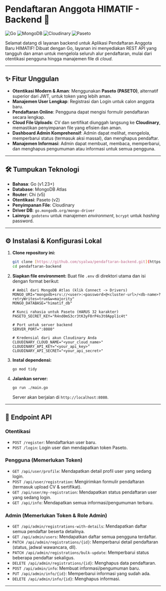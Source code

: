 # Pendaftaran Anggota HIMATIF - Backend 🚀

![Go](https://img.shields.io/badge/Go-00ADD8?style=for-the-badge&logo=go&logoColor=white)
![MongoDB](https://img.shields.io/badge/MongoDB-47A248?style=for-the-badge&logo=mongodb&logoColor=white)
![Cloudinary](https://img.shields.io/badge/Cloudinary-3448C5?style=for-the-badge&logo=Cloudinary&logoColor=white)
![Paseto](https://img.shields.io/badge/Paseto-000000?style=for-the-badge&logo=paseto&logoColor=white)

Selamat datang di layanan backend untuk Aplikasi Pendaftaran Anggota Baru HIMATIF! Dibuat dengan Go, layanan ini menyediakan REST API yang tangguh dan aman untuk mengelola seluruh alur pendaftaran, mulai dari otentikasi pengguna hingga manajemen file di *cloud*.


---

## ✨ Fitur Unggulan

-   **Otentikasi Modern & Aman**: Menggunakan **Paseto (PASETO)**, alternatif superior dari JWT, untuk token yang lebih aman.
-   **Manajemen User Lengkap**: Registrasi dan Login untuk calon anggota baru.
-   **Pendaftaran Online**: Pengguna dapat mengisi formulir pendaftaran secara lengkap.
-   **Cloud File Uploads**: CV dan sertifikat diunggah langsung ke **Cloudinary**, memastikan penyimpanan file yang efisien dan aman.
-   **Dashboard Admin Komprehensif**: Admin dapat melihat, mengelola, memperbarui status (termasuk aksi massal), dan menghapus pendaftar.
-   **Manajemen Informasi**: Admin dapat membuat, membaca, memperbarui, dan menghapus pengumuman atau informasi untuk semua pengguna.

---

## 🛠️ Tumpukan Teknologi

-   **Bahasa**: Go (v1.23+)
-   **Database**: MongoDB Atlas
-   **Router**: Chi (v5)
-   **Otentikasi**: Paseto (v2)
-   **Penyimpanan File**: Cloudinary
-   **Driver DB**: `go.mongodb.org/mongo-driver`
-   **Lainnya**: `godotenv` untuk manajemen *environment*, `bcrypt` untuk *hashing* password.

---

## ⚙️ Instalasi & Konfigurasi Lokal

1.  **Clone repository ini:**
    ```bash
    git clone [https://github.com/syalwa/pendaftaran-backend.git](https://github.com/syalwa/pendaftaran-backend.git)
    cd pendaftaran-backend
    ```

2.  **Siapkan file environment:**
    Buat file `.env` di direktori utama dan isi dengan format berikut:
    ```env
    # Ambil dari MongoDB Atlas (klik Connect -> Drivers)
    MONGO_URI="mongodb+srv://<user>:<password>@<cluster-url>/<db-name>?retryWrites=true&w=majority"
    MONGO_DATABASE="himatif_db"

    # Kunci rahasia untuk Paseto (HARUS 32 karakter)
    PASETO_SECRET_KEY="R4nd0mS3cr3tK3yF0rP4s3t0Appl1c4t"

    # Port untuk server backend
    SERVER_PORT=":8080"
    
    # Kredensial dari akun Cloudinary Anda
    CLOUDINARY_CLOUD_NAME="<your_cloud_name>"
    CLOUDINARY_API_KEY="<your_api_key>"
    CLOUDINARY_API_SECRET="<your_api_secret>"
    ```

3.  **Instal dependensi:**
    ```bash
    go mod tidy
    ```

4.  **Jalankan server:**
    ```bash
    go run ./main.go
    ```
    Server akan berjalan di `http://localhost:8080`.

---

## 📝 Endpoint API

### Otentikasi
- `POST /register`: Mendaftarkan user baru.
- `POST /login`: Login user dan mendapatkan token Paseto.

### Pengguna (Memerlukan Token)
- `GET /api/user/profile`: Mendapatkan detail profil user yang sedang login.
- `POST /api/user/registration`: Mengirimkan formulir pendaftaran (termasuk upload CV & sertifikat).
- `GET /api/user/my-registration`: Mendapatkan status pendaftaran user yang sedang login.
- `GET /api/info`: Mendapatkan semua informasi/pengumuman terbaru.

### Admin (Memerlukan Token & Role Admin)
- `GET /api/admin/registrations-with-details`: Mendapatkan daftar semua pendaftar beserta detailnya.
- `GET /api/admin/users`: Mendapatkan daftar semua pengguna terdaftar.
- `PATCH /api/admin/registrations/{id}`: Memperbarui detail pendaftaran (status, jadwal wawancara, dll).
- `PATCH /api/admin/registrations/bulk-update`: Memperbarui status beberapa pendaftar sekaligus.
- `DELETE /api/admin/registrations/{id}`: Menghapus data pendaftaran.
- `POST /api/admin/info`: Membuat informasi/pengumuman baru.
- `PUT /api/admin/info/{id}`: Memperbarui informasi yang sudah ada.
- `DELETE /api/admin/info/{id}`: Menghapus informasi.

---
